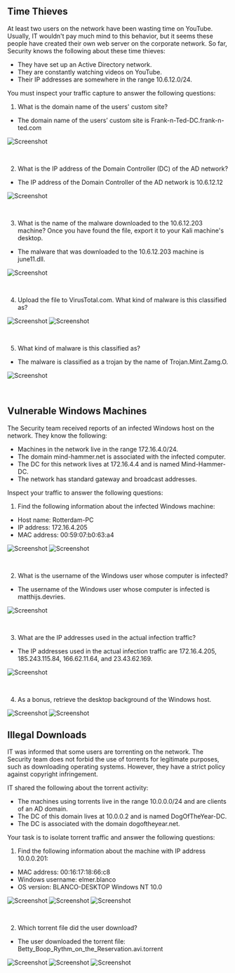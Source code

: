 **Time Thieves**
---

At least two users on the network have been wasting time on YouTube. Usually, IT wouldn't pay much mind to this behavior, but it seems these people have created their own web server on the corporate network. So far, Security knows the following about these time thieves:
   
  - They have set up an Active Directory network. 
  - They are constantly watching videos on YouTube.
  - Their IP addresses are somewhere in the range 10.6.12.0/24.

You must inspect your traffic capture to answer the following questions:
  
  1.  What is the domain name of the users' custom site?
   
   - The domain name of the users’ custom site is Frank-n-Ted-DC.frank-n-ted.com
  
![Screenshot](https://github.com/Jonathan-K88/Cybersecurity-Final-Project/blob/main/Images/Domain%20Name.png)

<br>

  2. What is the IP address of the Domain Controller (DC) of the AD network?
    
   - The IP address of the Domain Controller of the AD network is 10.6.12.12
   
![Screenshot](https://github.com/Jonathan-K88/Cybersecurity-Final-Project/blob/main/Images/Domain%20Name.png)

<br>

  3. What is the name of the malware downloaded to the 10.6.12.203 machine? Once you have found the file, export it to your Kali machine's desktop.
   
   - The malware that was downloaded to the 10.6.12.203 machine is june11.dll. 

![Screenshot](https://github.com/Jonathan-K88/Cybersecurity-Final-Project/blob/main/Images/Malware.png)

<br>

  4. Upload the file to VirusTotal.com. What kind of malware is this classified as?

![Screenshot](https://github.com/Jonathan-K88/Cybersecurity-Final-Project/blob/main/Images/Wireshark%20Export.png)
![Screenshot](https://github.com/Jonathan-K88/Cybersecurity-Final-Project/blob/main/Images/VirusTotal.png)

<br>

  5. What kind of malware is this classified as?
    
   - The malware is classified as a trojan by the name of Trojan.Mint.Zamg.O.

![Screenshot](https://github.com/Jonathan-K88/Cybersecurity-Final-Project/blob/main/Images/Trojan.png)

<br>

**Vulnerable Windows Machines**
---

The Security team received reports of an infected Windows host on the network. They know the following:
  
  - Machines in the network live in the range 172.16.4.0/24.
  - The domain mind-hammer.net is associated with the infected computer.
  - The DC for this network lives at 172.16.4.4 and is named Mind-Hammer-DC.
  - The network has standard gateway and broadcast addresses.

Inspect your traffic to answer the following questions:

  1. Find the following information about the infected Windows machine:
   
   - Host name: Rotterdam-PC
   - IP address: 172.16.4.205
   - MAC address: 00:59:07:b0:63:a4

![Screenshot](https://github.com/Jonathan-K88/Cybersecurity-Final-Project/blob/main/Images/Host%20Name%20and%20IP%20Address%20.png)
![Screenshot](https://github.com/Jonathan-K88/Cybersecurity-Final-Project/blob/main/Images/MAC%20Address.png)

<br>

  2. What is the username of the Windows user whose computer is infected?
    
   - The username of the Windows user whose computer is infected is matthijs.devries.

![Screenshot](https://github.com/Jonathan-K88/Cybersecurity-Final-Project/blob/main/Images/Windows%20User.png)

<br>

  3. What are the IP addresses used in the actual infection traffic?
    
   - The IP addresses used in the actual infection traffic are 172.16.4.205, 185.243.115.84, 166.62.11.64, and 23.43.62.169.

![Screenshot](https://github.com/Jonathan-K88/Cybersecurity-Final-Project/blob/main/Images/Infected%20Traffic.png)

<br>

  4. As a bonus, retrieve the desktop background of the Windows host.

![Screenshot](https://github.com/Jonathan-K88/Cybersecurity-Final-Project/blob/main/Images/Windows%20Background%20Packets.png)
![Screenshot](https://github.com/Jonathan-K88/Cybersecurity-Final-Project/blob/main/Images/Windows%20Desktop.png)

**Illegal Downloads**
---

IT was informed that some users are torrenting on the network. The Security team does not forbid the use of torrents for legitimate purposes, such as downloading operating systems. However, they have a strict policy against copyright infringement.

IT shared the following about the torrent activity:

  - The machines using torrents live in the range 10.0.0.0/24 and are clients of an AD domain.
  - The DC of this domain lives at 10.0.0.2 and is named DogOfTheYear-DC.
  - The DC is associated with the domain dogoftheyear.net.

Your task is to isolate torrent traffic and answer the following questions:

  1. Find the following information about the machine with IP address 10.0.0.201:
    
   - MAC address: 00:16:17:18:66:c8
   - Windows username: elmer.blanco
   - OS version: BLANCO-DESKTOP Windows NT 10.0

![Screenshot](https://github.com/Jonathan-K88/Cybersecurity-Final-Project/blob/main/Images/MAC%20Address%202.png)
![Screenshot](https://github.com/Jonathan-K88/Cybersecurity-Final-Project/blob/main/Images/Windows%20User%202.png)
![Screenshot](https://github.com/Jonathan-K88/Cybersecurity-Final-Project/blob/main/Images/OS%20Version.png)

<br>

  2. Which torrent file did the user download?
    
   - The user downloaded the torrent file: Betty_Boop_Rythm_on_the_Reservation.avi.torrent

![Screenshot](https://github.com/Jonathan-K88/Cybersecurity-Final-Project/blob/main/Images/Torrent%20Download%20Request.png)
![Screenshot](https://github.com/Jonathan-K88/Cybersecurity-Final-Project/blob/main/Images/Torrent%20File.png)
![Screenshot](https://github.com/Jonathan-K88/Cybersecurity-Final-Project/blob/main/Images/Torrent%20Download.jpg)
